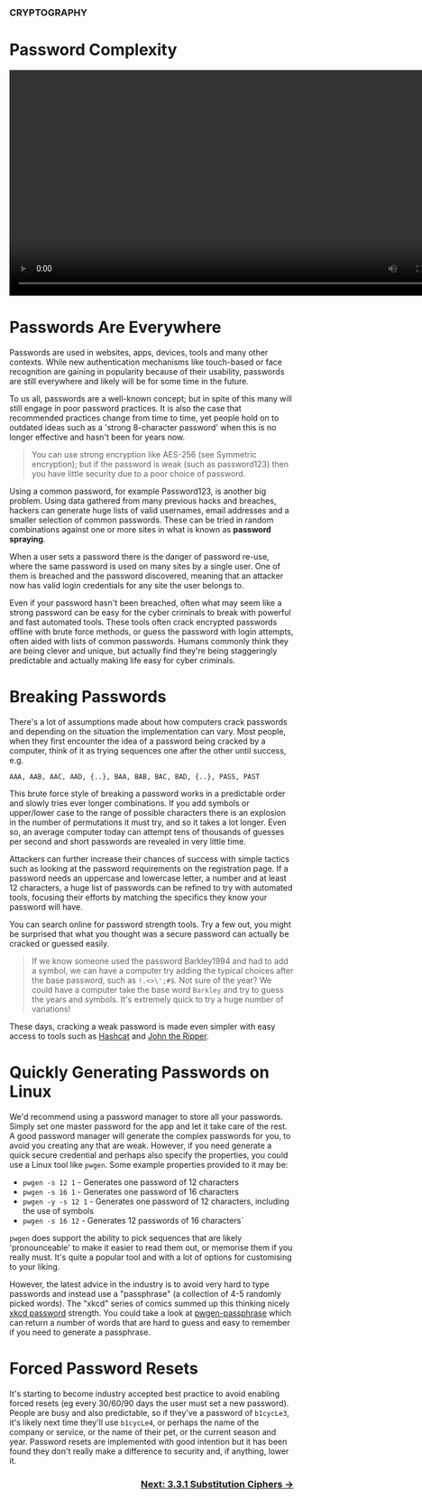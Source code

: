 ### CRYPTOGRAPHY
# Password Complexity

<div align="center">
  <video src="https://github.com/alphyos/CyberStart-2023/assets/116646389/a93c83be-8565-4248-8f39-cc9e4d541c1e" width="800" />
</div>

# Passwords Are Everywhere

Passwords are used in websites, apps, devices, tools and many other contexts. While new authentication mechanisms like touch-based or face recognition are gaining in popularity because of their usability, passwords are still everywhere and likely will be for some time in the future.

To us all, passwords are a well-known concept; but in spite of this many will still engage in poor password practices. It is also the case that recommended practices change from time to time, yet people hold on to outdated ideas such as a 'strong 8-character password' when this is no longer effective and hasn't been for years now.

>You can use strong encryption like AES-256 (see Symmetric encryption); but if the password is weak (such as password123) then you have little security due to a poor choice of password.

Using a common password, for example Password123, is another big problem. Using data gathered from many previous hacks and breaches, hackers can generate huge lists of valid usernames, email addresses and a smaller selection of common passwords. These can be tried in random combinations against one or more sites in what is known as **password spraying**.

When a user sets a password there is the danger of password re-use, where the same password is used on many sites by a single user. One of them is breached and the password discovered, meaning that an attacker now has valid login credentials for any site the user belongs to.

Even if your password hasn't been breached, often what may seem like a strong password can be easy for the cyber criminals to break with powerful and fast automated tools. These tools often crack encrypted passwords offline with brute force methods, or guess the password with login attempts, often aided with lists of common passwords. Humans commonly think they are being clever and unique, but actually find they're being staggeringly predictable and actually making life easy for cyber criminals.

# Breaking Passwords

There's a lot of assumptions made about how computers crack passwords and depending on the situation the implementation can vary. Most people, when they first encounter the idea of a password being cracked by a computer, think of it as trying sequences one after the other until success, e.g.

`AAA, AAB, AAC, AAD, {..}, BAA, BAB, BAC, BAD, {..}, PASS, PAST`

This brute force style of breaking a password works in a predictable order and slowly tries ever longer combinations. If you add symbols or upper/lower case to the range of possible characters there is an explosion in the number of permutations it must try, and so it takes a lot longer. Even so, an average computer today can attempt tens of thousands of guesses per second and short passwords are revealed in very little time.

Attackers can further increase their chances of success with simple tactics such as looking at the password requirements on the registration page. If a password needs an uppercase and lowercase letter, a number and at least 12 characters, a huge list of passwords can be refined to try with automated tools, focusing their efforts by matching the specifics they know your password will have.

You can search online for password strength tools. Try a few out, you might be surprised that what you thought was a secure password can actually be cracked or guessed easily.

>If we know someone used the password Barkley1994 and had to add a symbol, we can have a computer try adding the typical choices after the base password, such as `!.<>\';#$`. Not sure of the year? We could have a computer take the base word `Barkley` and try to guess the years and symbols. It's extremely quick to try a huge number of variations!

These days, cracking a weak password is made even simpler with easy access to tools such as [Hashcat](https://hashcat.net/hashcat/) and [John the Ripper](https://www.openwall.com/john/).

# Quickly Generating Passwords on Linux

We'd recommend using a password manager to store all your passwords. Simply set one master password for the app and let it take care of the rest. A good password manager will generate the complex passwords for you, to avoid you creating any that are weak. However, if you need generate a quick secure credential and perhaps also specify the properties, you could use a Linux tool like `pwgen`. Some example properties provided to it may be:

- `pwgen -s 12 1` - Generates one password of 12 characters
- `pwgen -s 16 1` - Generates one password of 16 characters
- `pwgen -y -s 12 1` - Generates one password of 12 characters, including the use of symbols
- `pwgen -s 16 12` - Generates 12 passwords of 16 characters`

`pwgen` does support the ability to pick sequences that are likely 'pronounceable' to make it easier to read them out, or memorise them if you really must. It's quite a popular tool and with a lot of options for customising to your liking.

However, the latest advice in the industry is to avoid very hard to type passwords and instead use a "passphrase" (a collection of 4-5 randomly picked words). The "xkcd" series of comics summed up this thinking nicely [xkcd password](https://xkcd.com/936/) strength. You could take a look at [pwgen-passphrase](https://pypi.org/project/pwgen-passphrase/) which can return a number of words that are hard to guess and easy to remember if you need to generate a passphrase.

# Forced Password Resets

It's starting to become industry accepted best practice to avoid enabling forced resets (eg every 30/60/90 days the user must set a new password). People are busy and also predictable, so if they've a password of `b1cycLe3`, it's likely next time they'll use `b1cycLe4`, or perhaps the name of the company or service, or the name of their pet, or the current season and year. Password resets are implemented with good intention but it has been found they don't really make a difference to security and, if anything, lower it.

### <div dir="rtl">[→ Next: 3.3.1 Substitution Ciphers](SubstitutionCiphers3.3.1.md)
